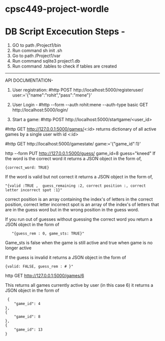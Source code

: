 # cpsc449-project-wordle

# DB Script Excecution Steps -
   1) GO to path /Project1/bin
   2) Run command sh init .sh
   3) Go to path /Project1/var
   4) Run command  sqlite3 project1.db
   5) Run command .tables  to check if tables are created

-----------------------
API DOCUMENTATION-
1) User registration:
  #http POST http://localhost:5000/registeruser/ user:='{"name":"rohit","pass":"mene"}'

2) User Login -
  #http --form --auth rohit:mene --auth-type basic GET http://localhost:5000/login/

3) Start a game:
  #http POST http://localhost:5000/startgame/<user_id>

#http GET http://127.0.0.1:5000/games/<:id> returns dictionary of all active games by a single user with id <:id>

#http GET http://localhost:5000/gamestate/ game:='{"game_id":1}'

http --form PUT http://127.0.0.1:5000/guess/ game_id=8 guess="kneed"
If the word is the correct word it returns a JSON object in the form of,        

    {correct_word: TRUE}

If the word is valid but not correct it returns a JSON object in the form of, 

    "{valid :TRUE ,  guess_remaining :2, correct position :, correct letter incorrect spot :1}"

correct position is an array containing the index's of letters in the correct position, correct letter incorrect spot is an array of the index's of letters that 
are in the guess word but in the wrong position in the guess word. 

If you run out of guesses without guessing the correct word you return a JSON object in the form of 

       "{guess_rem : 0, game_sts: TRUE}"

Game_sts is false when the game is still active and true when game is no longer active

If the guess is invalid it returns a JSON object in the form of 

    {valid: FALSE, guess_rem : # }"


http GET http://127.0.0.1:5000/games/6

This returns all games currently active by user (in this case 6) it returns a JSON object in the form of 

     {
        "game_id": 4
    },
    {
        "game_id": 8
    },
    {
        "game_id": 13
    }

